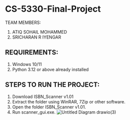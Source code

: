 # CS-5330-Final-Project
TEAM MEMBERS: 
1. ATIQ SOHAIL MOHAMMED
2. SRICHARAN R IYENGAR

## REQUIREMENTS:
1. Windows 10/11
2. Python 3.12 or above already installed

## STEPS TO RUN THE PROJECT:
1. Download ISBN_Scanner v1.01
2. Extract the folder using WinRAR, 7Zip or other software.
3. Open the folder ISBN_Scanner v1.01.
4. Run scanner_gui.exe.
![Untitled Diagram drawio(3)](https://github.com/user-attachments/assets/d98bf26d-c4d3-41d5-92ff-ab28498f34e4)

